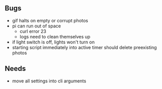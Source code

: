 ## Bugs

- gif halts on empty or corrupt photos
- pi can run out of space
    - curl error 23
    - logs need to clean themselves up
- if light switch is off, lights won't turn on
- starting script immediately into active timer should delete preexisting photos

## Needs

- move all settings into cli arguments
